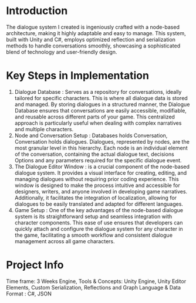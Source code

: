 # Introduction
The dialogue system I created is ingeniously crafted with a node-based architecture, making it highly adaptable and easy to manage. This system, built with Unity and C#, employs optimized reflection and serialization methods to handle conversations smoothly, showcasing a sophisticated blend of technology and user-friendly design.

# Key Steps in Implementation
1. Dialogue Database : Serves as a repository for conversations, ideally tailored for specific characters. This is where all dialogue data is stored and managed. By storing dialogues in a structured manner, the Dialogue Database ensures that conversations are easily accessible, modifiable, and reusable across different parts of your game. This centralized approach is particularly useful when dealing with complex narratives and multiple characters.
2. Node and Conversation Setup : Databases holds Conversation, Conversation holds dialogues. Dialogues, represented by nodes, are the most granular level in this hierarchy. Each node is an individual element of the conversation, containing the actual dialogue text, decisions Options and any parameters required for the specific dialogue event.
3. The Dialogue Editor Window : is a crucial component of the node-based dialogue system. It provides a visual interface for creating, editing, and managing dialogues without requiring prior coding experience. This window is designed to make the process intuitive and accessible for designers, writers, and anyone involved in developing game narratives. Additionally, it facilitates the integration of localization, allowing for dialogues to be easily translated and adapted for different languages.
3. Game Setup : One of the key advantages of the node-based dialogue system is its straightforward setup and seamless integration with character components. This ease of use ensures that developers can quickly attach and configure the dialogue system for any character in the game, facilitating a smooth workflow and consistent dialogue management across all game characters.

# Project Info
Time frame: 3 Weeks
Engine, Tools & Concepts: Unity Engine, Unity Editor Elements, Custom Serialization, Reflections and Graph
Language & Data Format : C#, JSON

#
